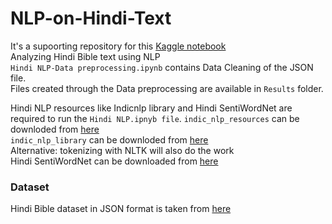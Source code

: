 # NLP-on-Hindi-Text
It's a supoorting repository for this [Kaggle notebook](https://www.kaggle.com/kapilverma/nlp-in-hindi) <br>
Analyzing Hindi Bible text using NLP <br>
`Hindi NLP-Data preprocessing.ipynb` contains Data Cleaning of the JSON file.<br> Files created through the Data preprocessing are available in `Results` folder.

Hindi NLP resources like Indicnlp library and Hindi SentiWordNet are required to run the `Hindi NLP.ipnyb file`.
`indic_nlp_resources` can be downloded from [here](https://github.com/anoopkunchukuttan/indic_nlp_resources) <br>
`indic_nlp_library` can be downloded from [here](http://anoopkunchukuttan.github.io/indic_nlp_library/)<br>
Alternative: tokenizing with NLTK will also do the work<br>
Hindi SentiWordNet can be downloaded from [here](http://amitavadas.com/sentiwordnet.php)
<br>
### Dataset 
Hindi Bible dataset in JSON format is taken from [here](https://github.com/godlytalias/Bible-Database/blob/master/Hindi/bible.json)
